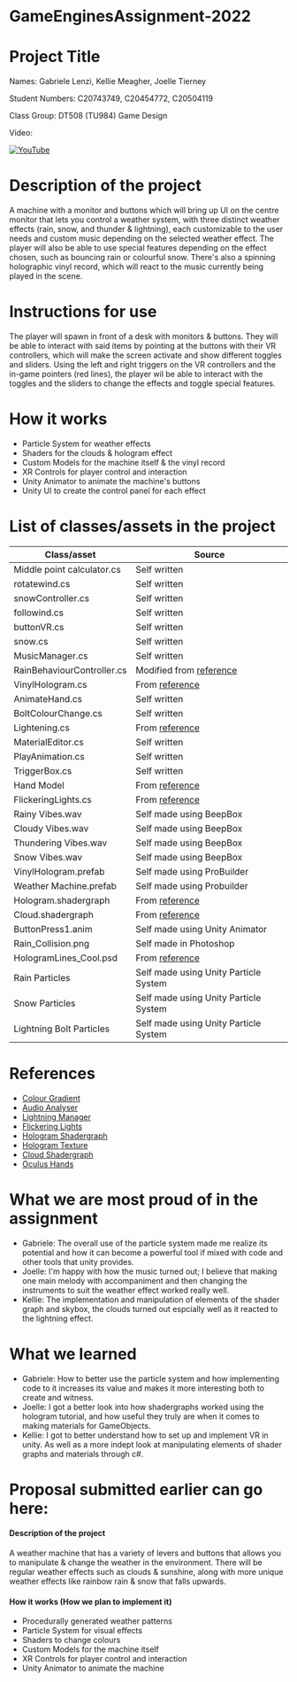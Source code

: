 # GameEnginesAssignment-2022
# Project Title

Names: Gabriele Lenzi, Kellie Meagher, Joelle Tierney

Student Numbers: C20743749, C20454772, C20504119

Class Group: DT508 (TU984) Game Design

Video:

[![YouTube](https://media.discordapp.net/attachments/1027932423108956230/1055242132820082779/image.png?width=971&height=701)](https://youtu.be/oc226q2gxTA)


# Description of the project

A machine with a monitor and buttons which will bring up UI on the centre monitor that lets you control a weather system, with three distinct weather effects (rain, snow, and thunder & lightning), each customizable to the user needs and custom music depending on the selected weather effect. The player will also be able to use special features depending on the effect chosen, such as bouncing rain or colourful snow. There's also a spinning holographic vinyl record, which will react to the music currently being played in the scene.

# Instructions for use

The player will spawn in front of a desk with monitors & buttons. They will be able to interact with said items by pointing at the buttons with their VR controllers, which will make the screen activate and show different toggles and sliders. Using the left and right triggers on the VR controllers and the in-game pointers (red lines), the player wil be able to interact with the toggles and the sliders to change the effects and toggle special features.

# How it works 

- Particle System for weather effects
- Shaders for the clouds & hologram effect
- Custom Models for the machine itself & the vinyl record
- XR Controls for player control and interaction
- Unity Animator to animate the machine's buttons
- Unity UI to create the control panel for each effect



# List of classes/assets in the project

| Class/asset | Source |
|-----------|-----------|
| Middle point calculator.cs | Self written |
| rotatewind.cs | Self written |
| snowController.cs | Self written |
| followind.cs | Self written |
| buttonVR.cs | Self written |
| snow.cs | Self written |
| MusicManager.cs | Self written |
| RainBehaviourController.cs | Modified from [reference](https://docs.unity3d.com/ScriptReference/Gradient.html)|
| VinylHologram.cs |From [reference](https://github.com/skooter500/GE1-2022-2023/blob/master/GE1%20Examples%202022/Assets/AudioViz3.cs)|
| AnimateHand.cs | Self written |
| BoltColourChange.cs | Self written |
| Lightening.cs | From [reference](https://www.youtube.com/watch?v=hCP5w5vTsDc&t=1094s)|
| MaterialEditor.cs | Self written |
| PlayAnimation.cs | Self written |
| TriggerBox.cs | Self written |
| Hand Model | From [reference](https://drive.google.com/file/d/10b39IekUdpBHlcTslZ-BlNRyH5uqPUe1/view)|
| FlickeringLights.cs | From [reference](https://www.dropbox.com/s/vf20awjj3nul1w0/FlickeringLight.cs?dl=0)|
| Rainy Vibes.wav| Self made using BeepBox |
| Cloudy Vibes.wav| Self made using BeepBox |
| Thundering Vibes.wav| Self made using BeepBox|
| Snow Vibes.wav| Self made using BeepBox |
| VinylHologram.prefab| Self made using ProBuilder |
| Weather Machine.prefab| Self made using Probuilder |
| Hologram.shadergraph| From [reference](https://www.youtube.com/watch?v=KGGB5LFEejg)|
| Cloud.shadergraph| From [reference](https://www.youtube.com/watch?v=xxhvUyvIH6s&t=912s) |
|ButtonPress1.anim| Self made using Unity Animator |
|Rain_Collision.png| Self made in Photoshop|
|HologramLines_Cool.psd| From [reference]([https://www.youtube.com/watch?v=KGGB5LFEejg](https://github.com/Brackeys/Shader-Graph-Tutorials/blob/master/Shader%20Graph/Assets/Textures/HologramLines_Cool.psd))|
|Rain Particles| Self made using Unity Particle System|
|Snow Particles| Self made using Unity Particle System|
|Lightning Bolt Particles| Self made using Unity Particle System|





# References
* [Colour Gradient](https://docs.unity3d.com/ScriptReference/Gradient.html)
* [Audio Analyser](https://github.com/skooter500/GE1-2022-2023/blob/master/GE1%20Examples%202022/Assets/AudioViz3.cs)
* [Lightning Manager](https://www.youtube.com/watch?v=hCP5w5vTsDc&t=1094s)
* [Flickering Lights](https://www.dropbox.com/s/vf20awjj3nul1w0/FlickeringLight.cs?dl=0)
* [Hologram Shadergraph](https://www.youtube.com/watch?v=KGGB5LFEejg)
* [Hologram Texture](https://github.com/Brackeys/Shader-Graph-Tutorials/blob/master/Shader%20Graph/Assets/Textures/HologramLines_Cool.psd)
* [Cloud Shadergraph](https://www.youtube.com/watch?v=xxhvUyvIH6s&t=912s)
* [Oculus Hands](https://drive.google.com/file/d/10b39IekUdpBHlcTslZ-BlNRyH5uqPUe1/view)

# What we are most proud of in the assignment

* Gabriele: The overall use of the particle system made me realize its potential and how it can become a powerful tool if mixed with code and other tools that unity provides.
* Joelle: I'm happy with how the music turned out; I believe that making one main melody with accompaniment and then changing the instruments to suit the weather effect worked really well.
* Kellie: The implementation and manipulation of elements of the shader graph and skybox, the clouds turned out espcially well as it reacted to the lightning effect.

# What we learned

* Gabriele: How to better use the particle system and how implementing code to it increases its value and makes it more interesting both to create and witness.
* Joelle: I got a better look into how shadergraphs worked using the hologram tutorial, and how useful they truly are when it comes to making materials for GameObjects.
* Kellie: I got to better understand how to set up and implement VR in unity. As well as a more indept look at manipulating elements of shader graphs and materials through c#.

# Proposal submitted earlier can go here:

#### Description of the project

A weather machine that has a variety of levers and buttons that allows you to manipulate & change the weather in the environment. There will be regular weather effects such as clouds & sunshine, along with more unique weather effects like rainbow rain & snow that falls upwards.

#### How it works (How we plan to implement it)

- Procedurally generated weather patterns
- Particle System for visual effects
- Shaders to change colours
- Custom Models for the machine itself
- XR Controls for player control and interaction
- Unity Animator to animate the machine
